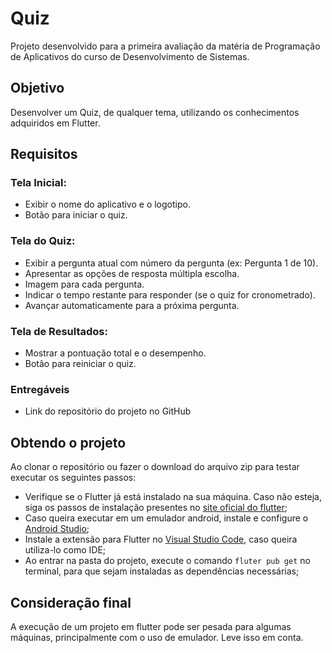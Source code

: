 # Quiz

Projeto desenvolvido para a primeira avaliação da matéria de Programação de Aplicativos do curso de Desenvolvimento de Sistemas.

## Objetivo

Desenvolver um Quiz, de qualquer tema, utilizando os conhecimentos adquiridos em Flutter.

## Requisitos

### Tela Inicial:

- Exibir o nome do aplicativo e o logotipo.
- Botão para iniciar o quiz.

### Tela do Quiz:

- Exibir a pergunta atual com número da pergunta (ex: Pergunta 1 de 10).
- Apresentar as opções de resposta  múltipla escolha.
- Imagem para cada pergunta.
- Indicar o tempo restante para responder (se o quiz for cronometrado).
- Avançar automaticamente para a próxima pergunta.

### Tela de Resultados:

- Mostrar a pontuação total e o desempenho.
- Botão para reiniciar o quiz.

### Entregáveis

- Link do repositório do projeto no GitHub

## Obtendo o projeto

Ao clonar o repositório ou fazer o download do arquivo zip para testar executar os seguintes passos:

- Verifique se o Flutter já está instalado na sua máquina. Caso não esteja, siga os passos de instalação presentes no [site oficial do flutter](https://docs.flutter.dev/get-started/install);
- Caso queira executar em um emulador android, instale e configure o [Android Studio](https://developer.android.com/studio?hl=pt-br&authuser=2);
- Instale a extensão para Flutter no [Visual Studio Code](https://code.visualstudio.com), caso queira utiliza-lo como IDE;
- Ao entrar na pasta do projeto, execute o comando `fluter pub get` no terminal, para que sejam instaladas as dependências necessárias;

## Consideração final

A execução de um projeto em flutter pode ser pesada para algumas máquinas, principalmente com o uso de emulador. Leve isso em conta.